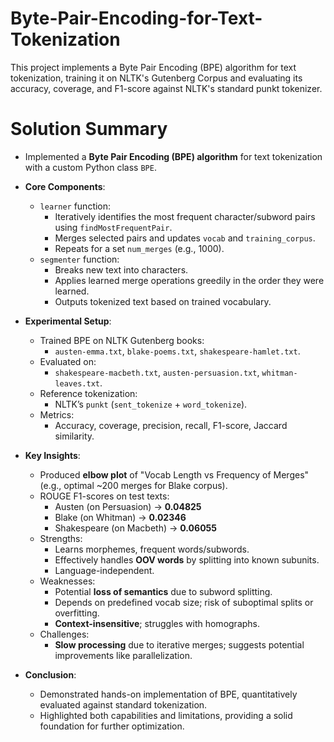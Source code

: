 # Byte-Pair-Encoding-for-Text-Tokenization
This project implements a Byte Pair Encoding (BPE) algorithm for text tokenization, training it on NLTK's Gutenberg Corpus and evaluating its accuracy, coverage, and F1-score against NLTK's standard punkt tokenizer.

# Solution Summary

- Implemented a **Byte Pair Encoding (BPE) algorithm** for text tokenization with a custom Python class `BPE`.

- **Core Components**:
  - `learner` function:
    - Iteratively identifies the most frequent character/subword pairs using `findMostFrequentPair`.
    - Merges selected pairs and updates `vocab` and `training_corpus`.
    - Repeats for a set `num_merges` (e.g., 1000).
  - `segmenter` function:
    - Breaks new text into characters.
    - Applies learned merge operations greedily in the order they were learned.
    - Outputs tokenized text based on trained vocabulary.

- **Experimental Setup**:
  - Trained BPE on NLTK Gutenberg books:
    - `austen-emma.txt`, `blake-poems.txt`, `shakespeare-hamlet.txt`.
  - Evaluated on:
    - `shakespeare-macbeth.txt`, `austen-persuasion.txt`, `whitman-leaves.txt`.
  - Reference tokenization:
    - NLTK’s `punkt` (`sent_tokenize` + `word_tokenize`).
  - Metrics:
    - Accuracy, coverage, precision, recall, F1-score, Jaccard similarity.

- **Key Insights**:
  - Produced **elbow plot** of "Vocab Length vs Frequency of Merges" (e.g., optimal ~200 merges for Blake corpus).
  - ROUGE F1-scores on test texts:
    - Austen (on Persuasion) → **0.04825**
    - Blake (on Whitman) → **0.02346**
    - Shakespeare (on Macbeth) → **0.06055**
  - Strengths:
    - Learns morphemes, frequent words/subwords.
    - Effectively handles **OOV words** by splitting into known subunits.
    - Language-independent.
  - Weaknesses:
    - Potential **loss of semantics** due to subword splitting.
    - Depends on predefined vocab size; risk of suboptimal splits or overfitting.
    - **Context-insensitive**; struggles with homographs.
  - Challenges:
    - **Slow processing** due to iterative merges; suggests potential improvements like parallelization.

- **Conclusion**:
  - Demonstrated hands-on implementation of BPE, quantitatively evaluated against standard tokenization.
  - Highlighted both capabilities and limitations, providing a solid foundation for further optimization.
